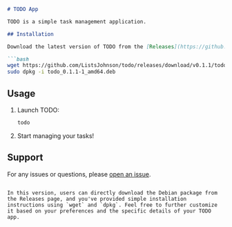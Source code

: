 ```markdown
# TODO App

TODO is a simple task management application.

## Installation

Download the latest version of TODO from the [Releases](https://github.com/ListsJohnson/todo/releases) page.

```bash
wget https://github.com/ListsJohnson/todo/releases/download/v0.1.1/todo_0.1.1-1_amd64.deb
sudo dpkg -i todo_0.1.1-1_amd64.deb
```

## Usage

1. Launch TODO:

   ```bash
   todo
   ```

2. Start managing your tasks!

## Support

For any issues or questions, please [open an issue](https://github.com/ListsJohnson/todo/issues).

```

In this version, users can directly download the Debian package from the Releases page, and you've provided simple installation instructions using `wget` and `dpkg`. Feel free to further customize it based on your preferences and the specific details of your TODO app.
